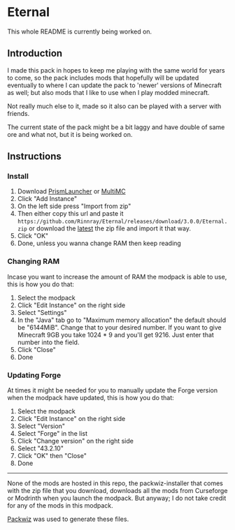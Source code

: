 # Eternal

This whole README is currently being worked on.

## Introduction

I made this pack in hopes to keep me playing with the same world for years to come, so the pack includes mods that hopefully will be updated eventually to where I can update the pack to 'newer' versions of Minecraft as well; but also mods that I like to use when I play modded minecraft.

Not really much else to it, made so it also can be played with a server with friends.

The current state of the pack might be a bit laggy and have double of same ore and what not, but it is being worked on.

## Instructions

### Install

1. Download [PrismLauncher](https://prismlauncher.org/download/) or [MultiMC](https://multimc.org/#Download)
2. Click "Add Instance"
3. On the left side press "Import from zip"
4. Then either copy this url and paste it `https://github.com/Rinnray/Eternal/releases/download/3.0.0/Eternal.zip` or download the [latest](https://github.com/Rinnray/Eternal/releases) the zip file and import it that way.
5. Click "OK"
6. Done, unless you wanna change RAM then keep reading

### Changing RAM

Incase you want to increase the amount of RAM the modpack is able to use, this is how you do that:

1. Select the modpack
2. Click "Edit Instance" on the right side
3. Select "Settings"
4. In the "Java" tab go to "Maximum memory allocation" the default should be "6144MiB". Change that to your desired number. If you want to give Minecraft 9GB you take 1024 \* 9 and you'll get 9216. Just enter that number into the field.
5. Click "Close"
6. Done

### Updating Forge

At times it might be needed for you to manually update the Forge version when the modpack have updated, this is how you do that:

1. Select the modpack
2. Click "Edit Instance" on the right side
3. Select "Version"
4. Select "Forge" in the list
5. Click "Change version" on the right side
6. Select "43.2.10"
7. Click "OK" then "Close"
8. Done

---

None of the mods are hosted in this repo, the packwiz-installer that comes with the zip file that you download, downloads all the mods from Curseforge or Modrinth when you launch the modpack.
But anyway; I do not take credit for any of the mods in this modpack.

[Packwiz](https://github.com/comp500/packwiz) was used to generate these files.
